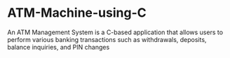 # ATM-Machine-using-C
An ATM Management System is a C-based application that allows users to perform various banking transactions such as withdrawals, deposits, balance inquiries, and PIN changes
